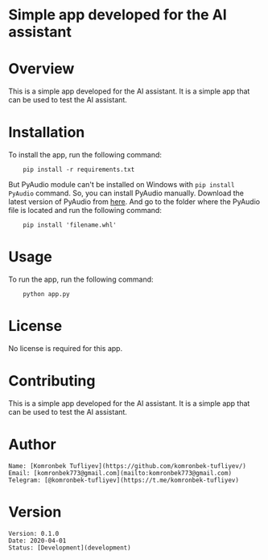 # Simple app developed for the AI assistant

# Overview
This is a simple app developed for the AI assistant. It is a simple app that can be used to test the AI assistant.

# Installation
To install the app, run the following command:
```
    pip install -r requirements.txt
```
But PyAudio module can't be installed on Windows with ```pip install PyAudio``` command. So, you can install PyAudio manually. Download the latest version of PyAudio from [here](https://www.lfd.uci.edu/~gohlke/pythonlibs/#pyaudio). 
And go to the folder where the PyAudio file is located and run the following command:
```
    pip install 'filename.whl'
```

# Usage
To run the app, run the following command:
```
    python app.py
```

# License
No license is required for this app.

# Contributing
This is a simple app developed for the AI assistant. It is a simple app that can be used to test the AI assistant.

# Author

    Name: [Komronbek Tufliyev](https://github.com/komronbek-tufliyev/)
    Email: [komronbek773@gmail.com](mailto:komronbek773@gmail.com)
    Telegram: [@komronbek-tufliyev](https://t.me/komronbek-tufliyev)

# Version
    Version: 0.1.0
    Date: 2020-04-01
    Status: [Development](development)